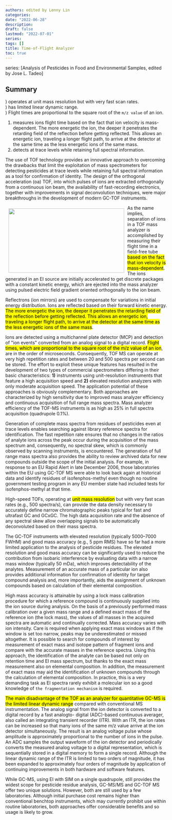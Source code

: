 ```yaml
---
authors: edited by Lenny Lin
categories:
date: "2022-06-28"
description:
draft: false
lastmod: "2022-07-01"
series: 
tags: []
title: Time-of-Flight Analyzer
toc: true
---
```


series: [Analysis of Pesticides in Food and Environmental Samples, edited by Jose L. Tadeo]
## Summary
) operates at unit mass resolution but with very fast scan rates.  
) has limited linear dynamic range.  
) Flight times are proportional to the square root of the `m/z value` of an ion.  

1) measures ions flight time based on the fact that ion velocity is mass-dependent.  The more energetic the ion, the deeper it penetrates the retarding field of the reflection before getting reflected. This allows an energetic ion, traveling a longer flight path, to arrive at the detector at the same time as the less energetic ions of the same mass.  
2) detects at trace levels while retaining full spectral information.  

<!--more-->

The use of TOF technology provides an innovative approach to overcoming the drawbacks that limit the exploitation of mass spectrometers for detecting pesticides at trace levels while retaining full spectral information as a tool for confirmation of identity. The design of the orthogonal acceleration (oa) TOF, into which pulses of ions are extracted orthogonally from a continuous ion beam, the availability of fast-recording electronics, together with improvements in signal deconvolution techniques, were major breakthroughs in the development of modern GC-TOF instruments.  

<img width ="360" height= "200" src = "/docs/images/Screenshot 2022-06-27 133857.png" style ="float: left" HSPACE="10" VSPACE="10"/>
As the name implies, separation of ions in a TOF mass analyzer is accomplished by measuring their flight time in a field-free tube <mark>based on the fact that ion velocity is mass-dependent</mark>. The ions generated in an EI source are initially accelerated to get discrete packages with a constant kinetic energy, which are ejected into the mass analyzer using pulsed electric field gradient oriented orthogonally to the ion beam.  

Reflectrons (ion mirrors) are used to compensate for variations in initial energy distribution. Ions are reflected based on their forward kinetic energy. <mark>The more energetic the ion, the deeper it penetrates the retarding field of the reflection before getting reflected. This allows an energetic ion, traveling a longer flight path, to arrive at the detector at the same time as the less energetic ions of the same mass</mark>.   

Ions are detected using a multichannel plate detector (MCP) and detection of "ion events" converted from an analog signal to a digital record. <mark>Flight times, which are proportional to the square root of the m/z value of an ion</mark>, are in the order of microseconds. Consequently, TOF MS can operate at very high repetition rates and between 20 and 500 spectra per second can be stored. The effort to exploit these unique features has resulted in the development of two types of commercial spectrometers differing in their basic characteristics: **1)** instruments using unit-resolution instruments that feature a high acquisition speed and **2)** elevated resolution analyzers with only moderate acquisition speed. The application potential of these approaches is obviously complementary.  Both approaches are characterized by high sensitivity due to improved mass analyzer efficiency and continuous acquisition of full range mass spectra. Mass analyzer efficiency of the TOF-MS instruments is as high as 25% in full spectra acquisition (quadrupole 0.1%).   

Generation of complete mass spectra from residues of pesticides even at trace levels enables searching against library reference spectra for identification. The fast repetition rate ensures that no changes in the ratios of analyte ions across the peak occur during the acquisition of the mass spectrum and, consequently, no spectral skew, which is commonly observed by scanning instruments, is encountered. The generation of full range mass spectra also provides the ability to review archived data for new compounds outside the scope of the initial analysis. For example, in response to an EU Rapid Alert in late December 2006, those laboratories within the EU using GC-TOF MS were able to look back again at historical data and identify residues of isofenphos-methyl even though no routine government testing program in any EU member state had included tests for isofenphos-methyl at that time.  

High-speed TOFs, operating at <mark>unit mass resolution</mark> but with very fast scan rates (e.g., 500 spectra/s), can provide the data density necessary to accurately define narrow chromatographic peaks typical for fast and ultrafast GC and GCxGC. The high data acquisition rate and the absence of any spectral skew allow overlapping signals to be automatically deconvoluted based on their mass spectra.   

The GC-TOF instruments with elevated resolution (typically 5000–7000 FWHM) and good mass accuracy (e.g., 5 ppm RMS) have so far had a more limited application to the analysis of pesticide residues. The elevated resolution and good mass accuracy can be significantly used to reduce the contribution from isobaric interference by evaluating data with a narrow mass window (typically 50 mDa), which improves detectability of the analytes. Measurement of an accurate mass of a particular ion also provides additional information for confirmation of identity for target compound analysis and, more importantly, aids the assignment of unknown compounds based on calculation of their elemental composition.   

High mass accuracy is attainable by using a lock mass calibration procedure for which a reference compound is continuously supplied into the ion source during analysis. On the basis of a previously performed mass calibration over a given mass range and a defined exact mass of the reference ion (the lock mass), the values of all masses in the acquired spectra are automatic and continually corrected. Mass accuracy varies with ion intensity. Care is required when applying exact mass windows as if the window is set too narrow, peaks may be underestimated or missed altogether. It is possible to search for compounds of interest by measurement of exact mass and isotope pattern of fragment ions and compare with the accurate masses in the reference spectra. Using this approach, the identification of the analyte can be based not only on retention time and EI mass spectrum, but thanks to the exact mass measurement also on elemental composition. In addition, the measurement of exact mass may aid the identification of unknown compounds through the calculation of elemental composition. In practice, this is a very demanding task as EI spectra rarely exhibit a molecular ion so a good knowledge of `the fragmentation mechanism` is required. 

<mark>The main disadvantage of the TOF as an analyzer for quantitative GC-MS is the limited linear dynamic range</mark> compared with conventional MS instrumentation. The analog signal from the ion detector is converted to a digital record by a fast analogto- digital (ADC)-based continuous averager, also called an integrating transient recorder (ITR). With an ITR, the ion rates can be increased so that many ions of the same m/z value arrive at the ion detector simultaneously. The result is an analog voltage pulse whose amplitude is approximately proportional to the number of ions in the pulse. An ADC samples the output waveform of the ion detector and periodically converts the measured analog voltage to a digital representation, which is sequentially stored in a digital memory to form a single record. Although the linear dynamic range of the ITR is limited to two orders of magnitude, it has been expanded to approximately four orders of magnitude by application of continuing improvements in both hardware and software features. 

While GC-MS, using EI with SIM on a single quadrupole, still provides the widest scope for pesticide residue analysis, GC-MS/MS and GC-TOF MS offer two unique solutions. However, both are still used by a few laboratories. Although initial purchase cost remains higher than conventional benchtop instruments, which may currently prohibit use within routine laboratories, both approaches offer considerable benefits and so usage is likely to grow. 




[^1]: p70, p73, Analysis of Pesticides in Food and Environmental Samples, CRC Press, 2008, edited by Jos&eacute; L. Tadeo